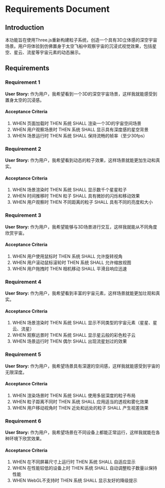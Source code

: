 # Requirements Document

## Introduction

本功能旨在使用Three.js重新构建粒子系统，创造一个具有3D立体感的深空宇宙场景。用户将体验到仿佛置身于太空飞船中观察宇宙的沉浸式视觉效果，包括星空、星云、流星等宇宙元素的动态展示。

## Requirements

### Requirement 1

**User Story:** 作为用户，我希望看到一个3D的深空宇宙场景，这样我就能感受到置身太空的沉浸感。

#### Acceptance Criteria

1. WHEN 页面加载时 THEN 系统 SHALL 渲染一个3D的宇宙空间场景
2. WHEN 用户观察场景时 THEN 系统 SHALL 显示具有深度感的星空背景
3. WHEN 场景运行时 THEN 系统 SHALL 保持流畅的帧率（至少30fps）

### Requirement 2

**User Story:** 作为用户，我希望看到动态的粒子效果，这样场景就能更加生动和真实。

#### Acceptance Criteria

1. WHEN 场景渲染时 THEN 系统 SHALL 显示数千个星星粒子
2. WHEN 时间推移时 THEN 粒子 SHALL 具有微妙的闪烁和移动效果
3. WHEN 用户观察时 THEN 不同距离的粒子 SHALL 具有不同的亮度和大小

### Requirement 3

**User Story:** 作为用户，我希望能够与3D场景进行交互，这样我就能从不同角度欣赏宇宙。

#### Acceptance Criteria

1. WHEN 用户使用鼠标时 THEN 系统 SHALL 允许旋转视角
2. WHEN 用户滚动鼠标滚轮时 THEN 系统 SHALL 允许缩放视图
3. WHEN 用户拖拽时 THEN 相机移动 SHALL 平滑且响应迅速

### Requirement 4

**User Story:** 作为用户，我希望看到丰富的宇宙元素，这样场景就能更加壮观和真实。

#### Acceptance Criteria

1. WHEN 场景渲染时 THEN 系统 SHALL 显示不同类型的宇宙元素（星星、星云、流星）
2. WHEN 观察远景时 THEN 系统 SHALL 显示星云般的彩色粒子云
3. WHEN 场景运行时 THEN 偶尔 SHALL 出现流星划过的效果

### Requirement 5

**User Story:** 作为用户，我希望场景具有深邃的空间感，这样我就能感受到宇宙的无限深度。

#### Acceptance Criteria

1. WHEN 渲染场景时 THEN 系统 SHALL 使用多层深度的粒子布局
2. WHEN 粒子距离不同时 THEN 系统 SHALL 应用适当的透视和雾化效果
3. WHEN 用户移动视角时 THEN 近处和远处的粒子 SHALL 产生视差效果

### Requirement 6

**User Story:** 作为用户，我希望场景在不同设备上都能正常运行，这样我就能在各种环境下欣赏效果。

#### Acceptance Criteria

1. WHEN 在不同屏幕尺寸上运行时 THEN 系统 SHALL 自适应显示
2. WHEN 在性能较低的设备上时 THEN 系统 SHALL 自动调整粒子数量以保持性能
3. WHEN WebGL不支持时 THEN 系统 SHALL 显示友好的降级提示